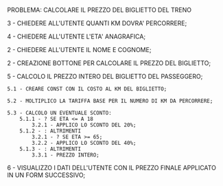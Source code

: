 PROBLEMA: CALCOLARE IL PREZZO DEL BIGLIETTO DEL TRENO

3 - CHIEDERE ALL'UTENTE QUANTI KM DOVRA' PERCORRERE;

4 - CHIEDERE ALL'UTENTE L'ETA' ANAGRAFICA;

2 - CHIEDERE ALL'UTENTE IL NOME E COGNOME;

2 - CREAZIONE BOTTONE PER CALCOLARE IL PREZZO DEL BIGLIETTO;

5 - CALCOLO IL PREZZO INTERO DEL BIGLIETTO DEL PASSEGGERO;

    5.1 - CREARE CONST CON IL COSTO AL KM DEL BIGLIETTO;

    5.2 - MOLTIPLICO LA TARIFFA BASE PER IL NUMERO DI KM DA PERCORRERE;

    5.3 - CALCOLO UN EVENTUALE SCONTO:
        5.1.1 - ? SE ETA <= A 18
            3.2.1 - APPLICO LO SCONTO DEL 20%;
        5.1.2 - : ALTRIMENTI
            3.2.1 - ? SE ETA >= 65;
            3.2.2 - APPLICO LO SCONTO DEL 40%;
        5.1.3 - : ALTRIMENTI
            3.3.1 - PREZZO INTERO;    

6 - VISUALIZZO I DATI DELL'UTENTE CON IL PREZZO FINALE APPLICATO IN UN FORM SUCCESSIVO;